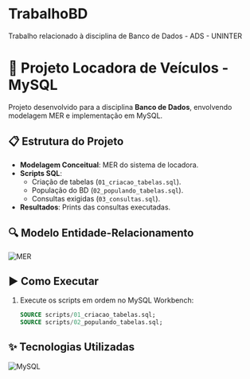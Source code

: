 # TrabalhoBD
Trabalho relacionado à disciplina de Banco de Dados - ADS - UNINTER

# 🚗 Projeto Locadora de Veículos - MySQL
Projeto desenvolvido para a disciplina **Banco de Dados**, envolvendo modelagem MER e implementação em MySQL.

## 📋 Estrutura do Projeto
- **Modelagem Conceitual**: MER do sistema de locadora.
- **Scripts SQL**:
  - Criação de tabelas (`01_criacao_tabelas.sql`).
  - População do BD (`02_populando_tabelas.sql`).
  - Consultas exigidas (`03_consultas.sql`).
- **Resultados**: Prints das consultas executadas.

## 🔍 Modelo Entidade-Relacionamento
![MER](/docs/MER/modelo_conceitual.png)

## ▶️ Como Executar
1. Execute os scripts em ordem no MySQL Workbench:
   ```sql
   SOURCE scripts/01_criacao_tabelas.sql;
   SOURCE scripts/02_populando_tabelas.sql;
   ```

## ✨ Tecnologias Utilizadas
![MySQL](https://img.shields.io/badge/MySQL-005C84?style=for-the-badge&logo=mysql&logoColor=white)
